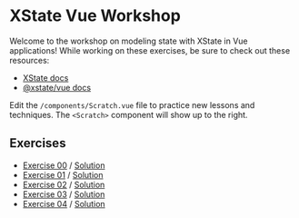 # XState Vue Workshop

Welcome to the workshop on modeling state with XState in Vue applications! While working on these exercises, be sure to check out these resources:

- [XState docs](https://xstate.js.org/docs/)
- [@xstate/vue docs](https://xstate.js.org/docs/packages/xstate-vue/)

Edit the `/components/Scratch.vue` file to practice new lessons and techniques. The `<Scratch>` component will show up to the right.

## Exercises

- [Exercise 00](./00) / [Solution](./00/final)
- [Exercise 01](./01) / [Solution](./01/final)
- [Exercise 02](./02) / [Solution](./02/final)
- [Exercise 03](./03) / [Solution](./03/final)
- [Exercise 04](./04) / [Solution](./04/final)

<!-- - [Complete App](./complete) -->
